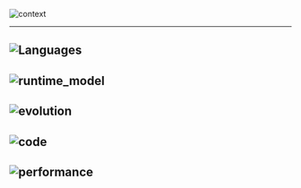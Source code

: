 


![context](https://delftswa.gitbooks.io/desosa2016/content/opencv/images/context-new_mod.png)

-----------

![Languages](https://delftswa.gitbooks.io/desosa2016/content/opencv/images/Modules-Languages-Wide.jpg)
-----------
![runtime_model](https://delftswa.gitbooks.io/desosa2016/content/opencv/images/runtime_model.png)
-----------
![evolution](https://github.com/gopala-kr/a-week-in-wild-ai/blob/master/14-demystifying-dl-frameworks-and-libraries/dl/evolution.PNG)
-----------
![code](https://github.com/gopala-kr/a-week-in-wild-ai/blob/master/14-demystifying-dl-frameworks-and-libraries/dl/code.PNG)
-----------
![performance](https://github.com/gopala-kr/a-week-in-wild-ai/blob/master/14-demystifying-dl-frameworks-and-libraries/dl/performance.PNG)
-----------
![]()
-----------
![]()
-----------
![]()
-----------
![]()
-----------
![]()
-----------
![]()
-----------
![]()
-----------
